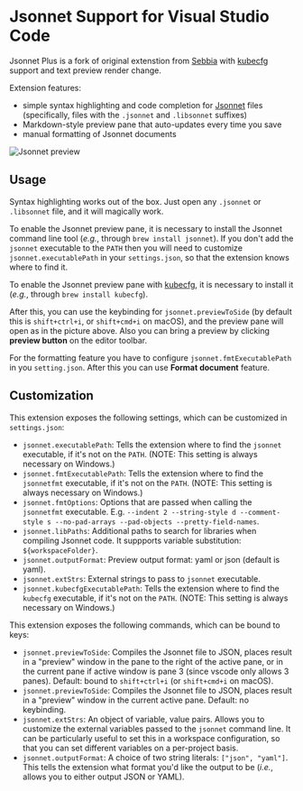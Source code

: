 # Jsonnet Support for Visual Studio Code

Jsonnet Plus is a fork of original extenstion from [Sebbia](https://github.com/Sebbia/vscode-jsonnet-ng) 
with [kubecfg](https://github.com/kubecfg/kubecfg) support and text preview render change.

Extension features:

- simple syntax highlighting and code completion for [Jsonnet][jsonnet]
  files (specifically, files with the `.jsonnet` and `.libsonnet` 
  suffixes)
- Markdown-style preview pane that auto-updates every time you save
- manual formatting of Jsonnet documents

![Jsonnet preview][jsonnet-demo]

## Usage

Syntax highlighting works out of the box. Just open any `.jsonnet` or
`.libsonnet` file, and it will magically work.

To enable the Jsonnet preview pane, it is necessary to install the
Jsonnet command line tool (_e.g._, through `brew install jsonnet`). If
you don't add the `jsonnet` executable to the `PATH` then you will
need to customize `jsonnet.executablePath` in your `settings.json`, so
that the extension knows where to find it.

To enable the Jsonnet preview pane with [kubecfg](https://github.com/kubecfg/kubecfg),
it is necessary to install it (_e.g._, through `brew install kubecfg`).

After this, you can use the keybinding for `jsonnet.previewToSide` (by
default this is `shift+ctrl+i`, or `shift+cmd+i` on macOS), and the
preview pane will open as in the picture above. Also you can bring a preview
by clicking **preview button** on the editor toolbar. 


For the formatting feature you have to configure `jsonnet.fmtExecutablePath`
in you `setting.json`. After this you can use **Format document** feature.

## Customization

This extension exposes the following settings, which can be customized
in `settings.json`:

* `jsonnet.executablePath`: Tells the extension where to find the
  `jsonnet` executable, if it's not on the `PATH`. (NOTE: This setting
  is always necessary on Windows.)
* `jsonnet.fmtExecutablePath`: Tells the extension where to find the
  `jsonnetfmt` executable, if it's not on the `PATH`. (NOTE: This setting
  is always necessary on Windows.)
* `jsonnet.fmtOptions`: Options that are passed when calling the
  `jsonnetfmt` executable. E.g. `--indent 2 --string-style d --comment-style s --no-pad-arrays --pad-objects --pretty-field-names`.
* `jsonnet.libPaths`: Additional paths to search for libraries when compiling Jsonnet code.
  It suppports variable substitution: `${workspaceFolder}`.
* `jsonnet.outputFormat`: Preview output format: yaml or json (default is yaml).
* `jsonnet.extStrs`: External strings to pass to `jsonnet` executable.
* `jsonnet.kubecfgExecutablePath`: Tells the extension where to find the
  `kubecfg` executable, if it's not on the `PATH`. (NOTE: This setting
  is always necessary on Windows.)

This extension exposes the following commands, which can be bound to
keys:

* `jsonnet.previewToSide`: Compiles the Jsonnet file to JSON, places
  result in a "preview" window in the pane to the right of the active
  pane, or in the current pane if active window is pane 3 (since
  vscode only allows 3 panes). Default: bound to `shift+ctrl+i` (or
  `shift+cmd+i` on macOS).
* `jsonnet.previewToSide`: Compiles the Jsonnet file to JSON, places
  result in a "preview" window in the current active pane. Default: no
  keybinding.
* `jsonnet.extStrs`: An object of variable, value pairs. Allows you to
  customize the external variables passed to the `jsonnet` command
  line. It can be particularly useful to set this in a workspace
  configuration, so that you can set different variables on a
  per-project basis.
* `jsonnet.outputFormat`: A choice of two string literals: `["json",
  "yaml"]`. This tells the extension what format you'd like the output
  to be (_i.e._, allows you to either output JSON or YAML).

[jsonnet]: http://jsonnet.org/ "Jsonnet"
[jsonnet-demo]: https://raw.githubusercontent.com/huizhougit/vscode-jsonnet-plus/master/images/kube-demo.gif
